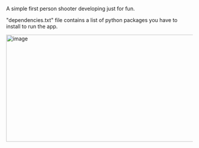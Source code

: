 A simple first person shooter developing just for fun.

"dependencies.txt" file contains a list of python packages you have to install to run the app.

<img width="512" height="288" alt="image" src="https://github.com/user-attachments/assets/13f8cda5-bc8c-4806-bdf1-80476f00b6cd" />
